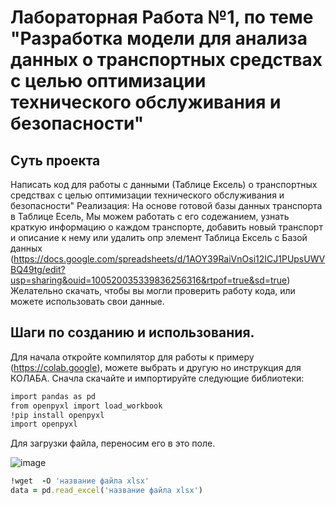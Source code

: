 # Лабораторная Работа №1, по теме "Разработка модели для анализа данных о транспортных средствах с целью оптимизации технического обслуживания и безопасности"
## Суть проекта
Написать код для  работы с данными (Таблице Ексель) о транспортных средствах с целью оптимизации технического обслуживания и безопасности"
 Реализация:
 На основе готовой базы данных транспорта в Таблице Есель, Мы можем работать с его содежанием, узнать краткую информацию о каждом транспорте,  добавить новый транспорт и описание к нему или удалить опр элемент
Таблица Ексель с Базой данных (https://docs.google.com/spreadsheets/d/1AOY39RaiVnOsi12ICJ1PUpsUWVBQ49tg/edit?usp=sharing&ouid=100520035339836256316&rtpof=true&sd=true)
Желательно  скачать, чтобы вы могли проверить работу кода, или можете использовать свои данные.

## Шаги по созданию и использования.
Для начала откройте компилятор для работы к примеру (https://colab.google), можете выбрать и другую но инструкция для КОЛАБА.
Сначла скачайте и импортируйте следующие библиотеки:
```Ruby
import pandas as pd
from openpyxl import load_workbook
!pip install openpyxl
import openpyxl
```
Для загрузки файла, переносим его в это поле.

![image](https://github.com/Vokoon/Laba1_Akimov/assets/120046709/11615305-0946-4884-a06e-f311d9691de2)
```Ruby
!wget  -O 'название файла xlsx' 
data = pd.read_excel('название файла xlsx')
```
```Ruby
```
```Ruby
```
```Ruby
```
```Ruby
```
